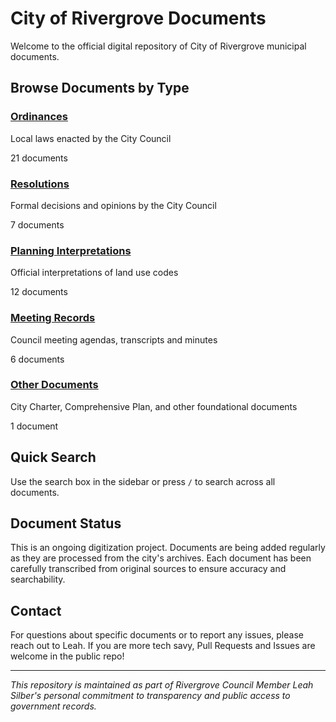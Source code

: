 # City of Rivergrove Documents

Welcome to the official digital repository of City of Rivergrove municipal documents.

## Browse Documents by Type

<div class="simple-cards">

<div class="simple-card">
<h3><a href="ordinances/1974-Ord-16-Parks.html">Ordinances</a></h3>
<p>Local laws enacted by the City Council</p>
<p class="doc-count">21 documents</p>
</div>

<div class="simple-card">
<h3><a href="resolutions/1976-Res-22-PC.html">Resolutions</a></h3>
<p>Formal decisions and opinions by the City Council</p>
<p class="doc-count">7 documents</p>
</div>

<div class="simple-card">
<h3><a href="interpretations/1997-07-07-RE-2.040h-permitting-adus.html">Planning Interpretations</a></h3>
<p>Official interpretations of land use codes</p>
<p class="doc-count">12 documents</p>
</div>

<div class="simple-card">
<h3><a href="agendas/2018-05-14-Agenda.html">Meeting Records</a></h3>
<p>Council meeting agendas, transcripts and minutes</p>
<p class="doc-count">6 documents</p>
</div>

<div class="simple-card">
<h3><a href="other/1974-City-Charter.html">Other Documents</a></h3>
<p>City Charter, Comprehensive Plan, and other foundational documents</p>
<p class="doc-count">1 document</p>
</div>

</div>

## Quick Search

Use the search box in the sidebar or press `/` to search across all documents.

## Document Status

This is an ongoing digitization project. Documents are being added regularly as they are processed from the city's archives. Each document has been carefully transcribed from original sources to ensure accuracy and searchability.

## Contact

For questions about specific documents or to report any issues, please reach out to Leah. If you are more tech savy, Pull Requests and Issues are welcome in the public repo!

---

_This repository is maintained as part of Rivergrove Council Member Leah Silber's personal commitment to transparency and public access to government records._

<!-- Test change at Sun Aug 31 22:09:52 PDT 2025 -->

<!-- Another test at Sun Aug 31 22:11:02 PDT 2025 -->

<!-- Test at 22:44:02 -->

<!-- It works! 22:44:22 -->
